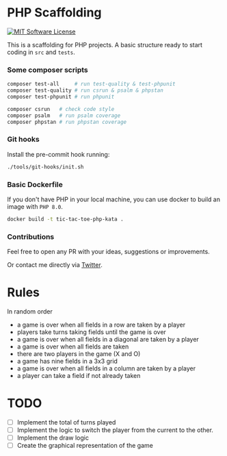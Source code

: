 # PHP Scaffolding

[![MIT Software License](https://img.shields.io/badge/license-MIT-green.svg)](LICENSE)

This is a scaffolding for PHP projects. A basic structure ready to start coding in `src` and `tests`.

### Some composer scripts

```bash
composer test-all     # run test-quality & test-phpunit
composer test-quality # run csrun & psalm & phpstan
composer test-phpunit # run phpunit

composer csrun   # check code style
composer psalm   # run psalm coverage
composer phpstan # run phpstan coverage
```

### Git hooks

Install the pre-commit hook running:

```bash
./tools/git-hooks/init.sh
```

### Basic Dockerfile

If you don't have PHP in your local machine, you can use docker to build an image with `PHP 8.0`.

```bash
docker build -t tic-tac-toe-php-kata .
```

### Contributions

Feel free to open any PR with your ideas, suggestions or improvements.

Or contact me directly via [Twitter](https://twitter.com/Chemaclass).


# Rules
In random order

* a game is over when all fields in a row are taken by a player
* players take turns taking fields until the game is over
* a game is over when all fields in a diagonal are taken by a player
* a game is over when all fields are taken
* there are two players in the game (X and O)
* a game has nine fields in a 3x3 grid
* a game is over when all fields in a column are taken by a player
* a player can take a field if not already taken



# TODO
- [ ] Implement the total of turns played
- [ ] Implement the logic to switch the player from the current to the other.
- [ ] Implement the draw logic
- [ ] Create the graphical representation of the game
